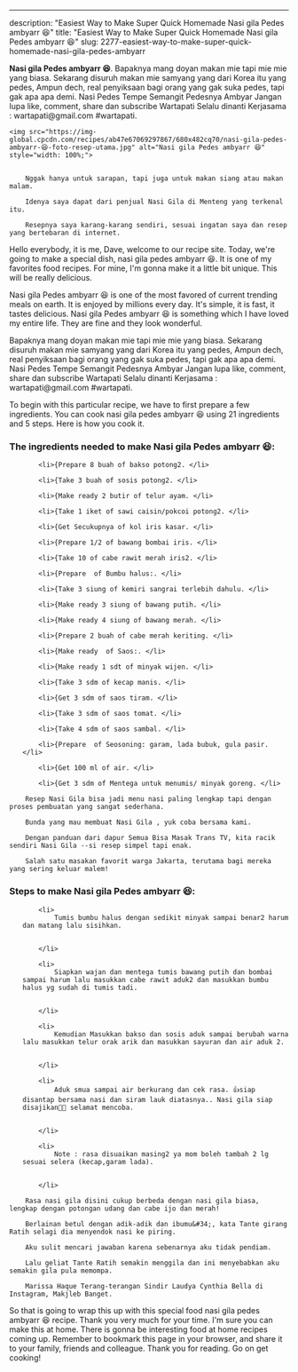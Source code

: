 ---
description: "Easiest Way to Make Super Quick Homemade Nasi gila Pedes ambyarr 😆"
title: "Easiest Way to Make Super Quick Homemade Nasi gila Pedes ambyarr 😆"
slug: 2277-easiest-way-to-make-super-quick-homemade-nasi-gila-pedes-ambyarr

<p>
	<strong>Nasi gila Pedes ambyarr 😆</strong>. 
	Bapaknya mang doyan makan mie tapi mie mie yang biasa. Sekarang disuruh makan mie samyang yang dari Korea itu yang pedes, Ampun dech, real penyiksaan bagi orang yang gak suka pedes, tapi gak apa apa demi. Nasi Pedes Tempe Semangit Pedesnya Ambyar Jangan lupa like, comment, share dan subscribe Wartapati Selalu dinanti Kerjasama : wartapati@gmail.com #wartapati.
</p>
<p>
	
	<img src="https://img-global.cpcdn.com/recipes/ab47e67069297867/680x482cq70/nasi-gila-pedes-ambyarr-😆-foto-resep-utama.jpg" alt="Nasi gila Pedes ambyarr 😆" style="width: 100%;">
	
	
		Nggak hanya untuk sarapan, tapi juga untuk makan siang atau makan malam.
	
		Idenya saya dapat dari penjual Nasi Gila di Menteng yang terkenal itu.
	
		Resepnya saya karang-karang sendiri, sesuai ingatan saya dan resep yang bertebaran di internet.
	
</p>
<p>
	Hello everybody, it is me, Dave, welcome to our recipe site. Today, we're going to make a special dish, nasi gila pedes ambyarr 😆. It is one of my favorites food recipes. For mine, I'm gonna make it a little bit unique. This will be really delicious.
</p>
	
<p>
	Nasi gila Pedes ambyarr 😆 is one of the most favored of current trending meals on earth. It is enjoyed by millions every day. It's simple, it is fast, it tastes delicious. Nasi gila Pedes ambyarr 😆 is something which I have loved my entire life. They are fine and they look wonderful.
</p>
<p>
	Bapaknya mang doyan makan mie tapi mie mie yang biasa. Sekarang disuruh makan mie samyang yang dari Korea itu yang pedes, Ampun dech, real penyiksaan bagi orang yang gak suka pedes, tapi gak apa apa demi. Nasi Pedes Tempe Semangit Pedesnya Ambyar Jangan lupa like, comment, share dan subscribe Wartapati Selalu dinanti Kerjasama : wartapati@gmail.com #wartapati.
</p>

<p>
To begin with this particular recipe, we have to first prepare a few ingredients. You can cook nasi gila pedes ambyarr 😆 using 21 ingredients and 5 steps. Here is how you cook it.
</p>

<h3>The ingredients needed to make Nasi gila Pedes ambyarr 😆:</h3>

<ol>
	
		<li>{Prepare 8 buah of bakso potong2. </li>
	
		<li>{Take 3 buah of sosis potong2. </li>
	
		<li>{Make ready 2 butir of telur ayam. </li>
	
		<li>{Take 1 iket of sawi caisin/pokcoi potong2. </li>
	
		<li>{Get Secukupnya of kol iris kasar. </li>
	
		<li>{Prepare 1/2 of bawang bombai iris. </li>
	
		<li>{Take 10 of cabe rawit merah iris2. </li>
	
		<li>{Prepare  of Bumbu halus:. </li>
	
		<li>{Take 3 siung of kemiri sangrai terlebih dahulu. </li>
	
		<li>{Make ready 3 siung of bawang putih. </li>
	
		<li>{Make ready 4 siung of bawang merah. </li>
	
		<li>{Prepare 2 buah of cabe merah keriting. </li>
	
		<li>{Make ready  of Saos:. </li>
	
		<li>{Make ready 1 sdt of minyak wijen. </li>
	
		<li>{Take 3 sdm of kecap manis. </li>
	
		<li>{Get 3 sdm of saos tiram. </li>
	
		<li>{Take 3 sdm of saos tomat. </li>
	
		<li>{Take 4 sdm of saos sambal. </li>
	
		<li>{Prepare  of Seosoning: garam, lada bubuk, gula pasir. </li>
	
		<li>{Get 100 ml of air. </li>
	
		<li>{Get 3 sdm of Mentega untuk menumis/ minyak goreng. </li>
	
</ol>
<p>
	
		Resep Nasi Gila bisa jadi menu nasi paling lengkap tapi dengan proses pembuatan yang sangat sederhana.
	
		Bunda yang mau membuat Nasi Gila , yuk coba bersama kami.
	
		Dengan panduan dari dapur Semua Bisa Masak Trans TV, kita racik sendiri Nasi Gila --si resep simpel tapi enak.
	
		Salah satu masakan favorit warga Jakarta, terutama bagi mereka yang sering keluar malem!
	
</p>

<h3>Steps to make Nasi gila Pedes ambyarr 😆:</h3>

<ol>
	
		<li>
			Tumis bumbu halus dengan sedikit minyak sampai benar2 harum dan matang lalu sisihkan.
			
			
		</li>
	
		<li>
			Siapkan wajan dan mentega tumis bawang putih dan bombai sampai harum lalu masukkan cabe rawit aduk2 dan masukkan bumbu halus yg sudah di tumis tadi.
			
			
		</li>
	
		<li>
			Kemudian Masukkan bakso dan sosis aduk sampai berubah warna lalu masukkan telur orak arik dan masukkan sayuran dan air aduk 2.
			
			
		</li>
	
		<li>
			Aduk smua sampai air berkurang dan cek rasa. 👍siap disantap bersama nasi dan siram lauk diatasnya.. Nasi gila siap disajikan🤤😉 selamat mencoba.
			
			
		</li>
	
		<li>
			Note : rasa disuaikan masing2 ya mom boleh tambah 2 lg sesuai selera (kecap,garam lada).
			
			
		</li>
	
</ol>

<p>
	
		Rasa nasi gila disini cukup berbeda dengan nasi gila biasa, lengkap dengan potongan udang dan cabe ijo dan merah!
	
		Berlainan betul dengan adik-adik dan ibumu&#34;, kata Tante girang Ratih selagi dia menyendok nasi ke piring.
	
		Aku sulit mencari jawaban karena sebenarnya aku tidak pendiam.
	
		Lalu geliat Tante Ratih semakin menggila dan ini menyebabkan aku semakin gila pula memompa.
	
		Marissa Haque Terang-terangan Sindir Laudya Cynthia Bella di Instagram, Makjleb Banget.
	
</p>

<p>
	So that is going to wrap this up with this special food nasi gila pedes ambyarr 😆 recipe. Thank you very much for your time. I'm sure you can make this at home. There is gonna be interesting food at home recipes coming up. Remember to bookmark this page in your browser, and share it to your family, friends and colleague. Thank you for reading. Go on get cooking!
</p>
